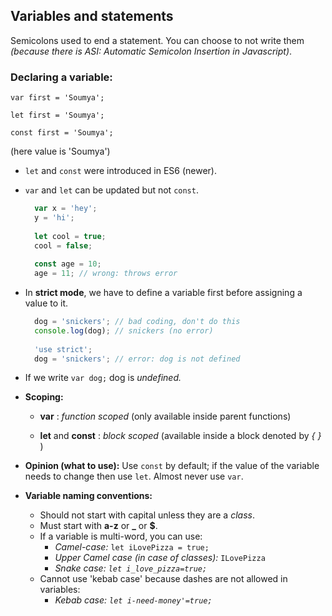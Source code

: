## Variables and statements

Semicolons used to end a statement. You can choose to not write them _(because there is ASI: Automatic Semicolon Insertion in Javascript)_.

### Declaring a variable:

`var first = 'Soumya';`

`let first = 'Soumya';`

`const first = 'Soumya';`

(here value is 'Soumya')

-   `let` and `const` were introduced in ES6 (newer).
    
-   `var` and `let` can be updated but not `const`.
    
    ```javascript
      var x = 'hey';
      y = 'hi';
      
      let cool = true;
      cool = false;
      
      const age = 10;
      age = 11; // wrong: throws error
    
    ```
    
-   In **strict mode**, we have to define a variable first before assigning a value to it.
    
    ```javascript
      dog = 'snickers'; // bad coding, don't do this
      console.log(dog); // snickers (no error) 
      
      'use strict';
      dog = 'snickers'; // error: dog is not defined
    
    ```
    
-   If we write `var dog;` dog is _undefined._
    
-   **Scoping:**
    
    -   **var** : _function scoped_ (only available inside parent functions)
        
    -   **let** and **const** : _block scoped_ (available inside a block denoted by _{ }_ )
        
-   **Opinion (what to use):** Use `const` by default; if the value of the variable needs to change then use `let`. Almost never use `var`.
    
-   **Variable naming conventions:**
    
    -   Should not start with capital unless they are a _class_.
    -   Must start with **a-z** or **_** or **$**.
    -   If a variable is multi-word, you can use:
        -   _Camel-case:_ `let iLovePizza = true;`
        -   _Upper Camel case (in case of classes):_ `ILovePizza`
        -   _Snake case: `let i_love_pizza=true;`_
    - Cannot use 'kebab case' because dashes are not allowed in variables:
        -   _Kebab case: `let i-need-money'=true;`_
